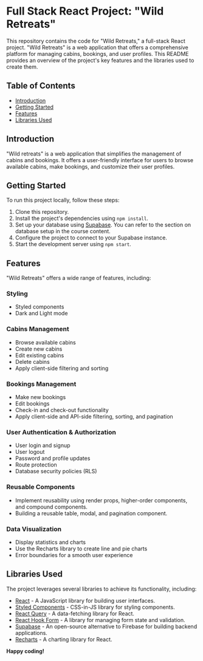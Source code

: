 # Full Stack React Project: "Wild Retreats"



This repository contains the code for "Wild Retreats," a full-stack React project. "Wild Retreats" is a web application that offers a comprehensive platform for managing cabins, bookings, and user profiles. This README provides an overview of the project's key features and the libraries used to create them.

## Table of Contents
- [Introduction](#introduction)
- [Getting Started](#getting-started)
- [Features](#features)
- [Libraries Used](#libraries-used)

## Introduction

"Wild retreats" is a web application that simplifies the management of cabins and bookings. It offers a user-friendly interface for users to browse available cabins, make bookings, and customize their user profiles.

## Getting Started

To run this project locally, follow these steps:

1. Clone this repository.
2. Install the project's dependencies using `npm install`.
3. Set up your database using [Supabase](https://supabase.io/). You can refer to the section on database setup in the course content.
4. Configure the project to connect to your Supabase instance.
5. Start the development server using `npm start`.

## Features

"Wild Retreats" offers a wide range of features, including:

### Styling
- Styled components
- Dark and Light mode

### Cabins Management
- Browse available cabins
- Create new cabins
- Edit existing cabins
- Delete cabins
- Apply client-side filtering and sorting

### Bookings Management
- Make new bookings
- Edit bookings
- Check-in and check-out functionality
- Apply client-side and API-side filtering, sorting, and pagination

### User Authentication & Authorization
- User login and signup
- User logout
- Password and profile updates
- Route protection
- Database security policies (RLS)

### Reusable Components
- Implement reusability using render props, higher-order components, and compound components.
- Building a reusable table, modal, and pagination component.

### Data Visualization
- Display statistics and charts
- Use the Recharts library to create line and pie charts
- Error boundaries for a smooth user experience

## Libraries Used

The project leverages several libraries to achieve its functionality, including:

- [React](https://reactjs.org/) - A JavaScript library for building user interfaces.
- [Styled Components](https://styled-components.com/) - CSS-in-JS library for styling components.
- [React Query](https://react-query.tanstack.com/) - A data-fetching library for React.
- [React Hook Form](https://react-hook-form.com/) - A library for managing form state and validation.
- [Supabase](https://supabase.io/) - An open-source alternative to Firebase for building backend applications.
- [Recharts](https://recharts.org/) - A charting library for React.

**Happy coding!**
